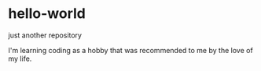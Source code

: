 # hello-world
just another repository



I'm learning coding as a hobby that was recommended to me by the love of my life.
